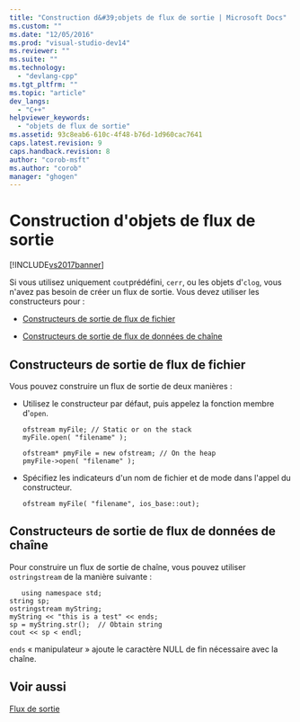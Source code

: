 ```yaml
---
title: "Construction d&#39;objets de flux de sortie | Microsoft Docs"
ms.custom: ""
ms.date: "12/05/2016"
ms.prod: "visual-studio-dev14"
ms.reviewer: ""
ms.suite: ""
ms.technology: 
  - "devlang-cpp"
ms.tgt_pltfrm: ""
ms.topic: "article"
dev_langs: 
  - "C++"
helpviewer_keywords: 
  - "objets de flux de sortie"
ms.assetid: 93c8eab6-610c-4f48-b76d-1d960cac7641
caps.latest.revision: 9
caps.handback.revision: 8
author: "corob-msft"
ms.author: "corob"
manager: "ghogen"
---
```

# Construction d&#39;objets de flux de sortie
[!INCLUDE[vs2017banner](../assembler/inline/includes/vs2017banner.md)]

Si vous utilisez uniquement `cout`prédéfini, `cerr`, ou les objets d'`clog`, vous n'avez pas besoin de créer un flux de sortie.  Vous devez utiliser les constructeurs pour :  
  
-   [Constructeurs de sortie de flux de fichier](#vclrfoutputfilestreamconstructorsanchor1)  
  
-   [Constructeurs de sortie de flux de données de chaîne](#vclrfoutputstringstreamconstructorsanchor2)  
  
##  <a name="vclrfoutputfilestreamconstructorsanchor1"></a> Constructeurs de sortie de flux de fichier  
 Vous pouvez construire un flux de sortie de deux manières :  
  
-   Utilisez le constructeur par défaut, puis appelez la fonction membre d'`open`.  
  
    ```  
    ofstream myFile; // Static or on the stack  
    myFile.open( "filename" );  
  
    ofstream* pmyFile = new ofstream; // On the heap  
    pmyFile->open( "filename" );  
    ```  
  
-   Spécifiez les indicateurs d'un nom de fichier et de mode dans l'appel du constructeur.  
  
    ```  
    ofstream myFile( "filename", ios_base::out);  
    ```  
  
##  <a name="vclrfoutputstringstreamconstructorsanchor2"></a> Constructeurs de sortie de flux de données de chaîne  
 Pour construire un flux de sortie de chaîne, vous pouvez utiliser `ostringstream` de la manière suivante :  
  
```  
   using namespace std;  
string sp;  
ostringstream myString;  
myString << "this is a test" << ends;  
sp = myString.str();  // Obtain string  
cout << sp < endl;   
```  
  
 `ends` « manipulateur » ajoute le caractère NULL de fin nécessaire avec la chaîne.  
  
## Voir aussi  
 [Flux de sortie](../standard-library/output-streams.md)